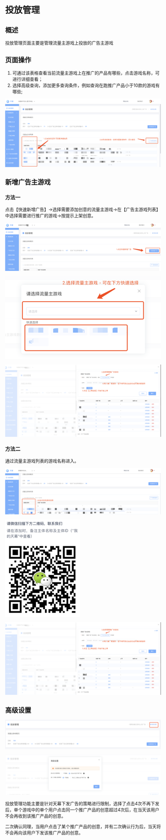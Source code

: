 # 投放管理

## 概述

投放管理页面主要是管理流量主游戏上投放的广告主游戏

## 页面操作

1. 可通过该表格查看当前流量主游戏上在推广的产品有哪些，点击游戏名称，可进行详细查看；
2. 选择高级查询，添加更多查询条件，例如查询在跑推广产品小于10款的游戏有哪些;

![](../../.gitbook/assets/image%20%2839%29.png)

## 新增广告主游戏

### 方法一

点击【快速新增广告】-&gt;选择需要添加创意的流量主游戏-&gt;在【广告主游戏列表】中选择需要进行推广的游戏-&gt;按提示上架创意。

![](../../.gitbook/assets/image%20%2862%29.png)

![](../../.gitbook/assets/image%20%2861%29.png)

![](../../.gitbook/assets/image%20%28166%29.png)

### 方法二

通过流量主游戏列表的游戏名称进入。

![](../../.gitbook/assets/image%20%28165%29.png)

![](../../.gitbook/assets/image%20%2889%29.png)

![](../../.gitbook/assets/image%20%28166%29.png)

## 高级设置

![](../../.gitbook/assets/image%20%2895%29.png)

![](../../.gitbook/assets/image%20%2817%29.png)

投放管理功能主要是针对天幕下发广告的策略进行限制，选择了点击4次不再下发后，单个游戏中的单个用户点击同一个推广产品的创意超过4次后，在当天该用户不会再收到该推广产品的创意。

二次确认同理，当用户点击了某个推广产品的创意，并有二次确认行为后，当天将不会再向该用户下发该推广产品的创意。

